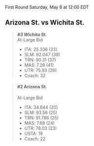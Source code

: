 First Round
Saturday, May 8 at 12:00 EDT
## Arizona St. vs Wichita St.

> ***#3 Wichita St.***  
> At-Large Bid  
> - ITA: 25.336 (33)  
> - SLM: 92.047 (39)  
> - TRN: 90.31 (37)  
> - MAS: 7.28 (41)  
> - UTR: 75.93 (39)  
> - Coach: 32  

> #### #2 Arizona St.  
> At-Large Bid  
> - ITA: 34.844 (20)  
> - SLM: 93.56 (25)  
> - TRN: 91.786 (25)  
> - MAS: 7.68 (24)  
> - UTR: 78.03 (23)  
> - USTA: 19  
> - Coach: 22  